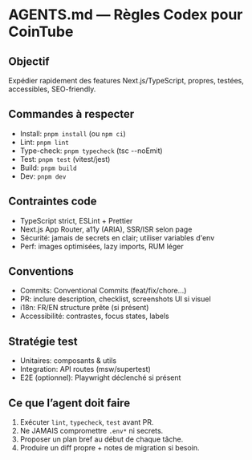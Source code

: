 # AGENTS.md — Règles Codex pour CoinTube

## Objectif
Expédier rapidement des features Next.js/TypeScript, propres, testées, accessibles, SEO-friendly.

## Commandes à respecter
- Install: `pnpm install` (ou `npm ci`)
- Lint: `pnpm lint`
- Type-check: `pnpm typecheck` (tsc --noEmit)
- Test: `pnpm test` (vitest/jest)
- Build: `pnpm build`
- Dev: `pnpm dev`

## Contraintes code
- TypeScript strict, ESLint + Prettier
- Next.js App Router, a11y (ARIA), SSR/ISR selon page
- Sécurité: jamais de secrets en clair; utiliser variables d'env
- Perf: images optimisées, lazy imports, RUM léger

## Conventions
- Commits: Conventional Commits (feat/fix/chore…)
- PR: inclure description, checklist, screenshots UI si visuel
- i18n: FR/EN structure prête (si présent)
- Accessibilité: contrastes, focus states, labels

## Stratégie test
- Unitaires: composants & utils
- Integration: API routes (msw/supertest)
- E2E (optionnel): Playwright déclenché si présent

## Ce que l’agent doit faire
1. Exécuter `lint`, `typecheck`, `test` avant PR.
2. Ne JAMAIS compromettre `.env*` ni secrets.
3. Proposer un plan bref au début de chaque tâche.
4. Produire un diff propre + notes de migration si besoin.
